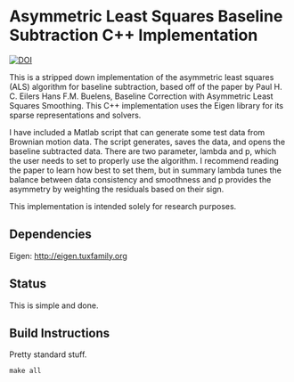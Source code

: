 # Asymmetric Least Squares Baseline Subtraction C++ Implementation

[![DOI](https://zenodo.org/badge/53877623.svg)](https://zenodo.org/badge/latestdoi/53877623)

This is a stripped down implementation of the asymmetric least squares (ALS) algorithm for baseline subtraction, based off of the paper by Paul H. C. Eilers Hans F.M. Buelens, Baseline Correction with Asymmetric Least Squares Smoothing. This C++ implementation uses the Eigen library for its sparse representations and solvers.

I have included a Matlab script that can generate some test data from Brownian motion data. The script generates, saves the data, and opens the baseline subtracted data. There are two parameter, lambda and p, which the user needs to set to properly use the algorithm. I recommend reading the paper to learn how best to set them, but in summary lambda tunes the balance between data consistency and smoothness and p provides the asymmetry by weighting the residuals based on their sign.

This implementation is intended solely for research purposes.

## Dependencies
Eigen: http://eigen.tuxfamily.org

## Status

This is simple and done.

## Build Instructions

Pretty standard stuff.

`make all`
